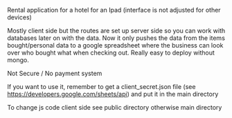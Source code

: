 Rental application for a hotel for an Ipad (interface is not adjusted for other devices)

Mostly client side but the routes are set up server side so you can work with databases later on with the data. Now it only pushes the data from the items bought/personal data to a google spreadsheet where the business can look over who bought what when checking out. Really easy to deploy without mongo. 

Not Secure / No payment system

If you want to use it, remember to get a client_secret.json file (see https://developers.google.com/sheets/api) and put it in the main directory

To change js code client side see public directory otherwise main directory
